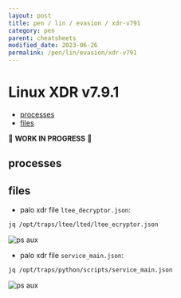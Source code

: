 ```yaml
---
layout: post
title: pen / lin / evasion / xdr-v791
category: pen
parent: cheatsheets
modified_date: 2023-06-26
permalink: /pen/lin/evasion/xdr-v791
---
```


# Linux XDR v7.9.1

<!-- vscode-markdown-toc -->
* [processes](#processes)
* [files](#files)

<!-- vscode-markdown-toc-config
	numbering=false
	autoSave=true
	/vscode-markdown-toc-config -->
<!-- /vscode-markdown-toc -->

🚧 **WORK IN PROGRESS** 🚧

## <a name='processes'></a>processes

## <a name='files'></a>files

* palo xdr file ```ltee_decryptor.json```:
```bash
jq /opt/traps/ltee/lted/ltee_ecryptor.json
```
![ps aux](/assets/images/xdr-file-ltee_decryptor.json.png)

* palo xdr file ```service_main.json```:
```bash
jq /opt/traps/python/scripts/service_main.json
```
![ps aux](/assets/images/xdr-file-services.json.png)